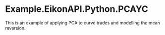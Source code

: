 # Example.EikonAPI.Python.PCAYC
This is an example of applying PCA to curve trades and modelling the mean reversion.
